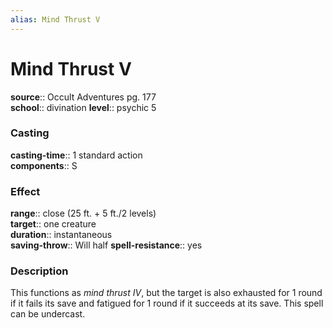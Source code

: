 ```yaml
---
alias: Mind Thrust V
---
```


# Mind Thrust V 

**source**:: Occult Adventures pg. 177  
**school**:: divination
**level**:: psychic 5

### Casting 

**casting-time**:: 1 standard action  
**components**:: S

### Effect 

**range**:: close (25 ft. + 5 ft./2 levels)  
**target**:: one creature  
**duration**:: instantaneous  
**saving-throw**:: Will half
**spell-resistance**:: yes

### Description 

This functions as *mind thrust IV*, but the target is also exhausted for 1 round if it fails its save and fatigued for 1 round if it succeeds at its save. This spell can be undercast.


